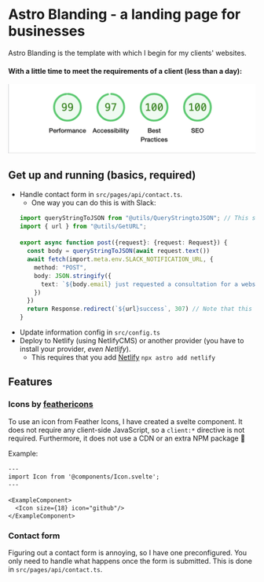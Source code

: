# Astro Blanding - a landing page for businesses

Astro Blanding is the template with which I begin for my clients' websites.

#### With a little time to meet the requirements of a client (less than a day):
![Lighthouse Report - 99 97 100 100](public/github/lighthouse.png)

## Get up and running (basics, required)
- Handle contact form in `src/pages/api/contact.ts`.
  - One way you can do this is with Slack:
  ```typescript
  import queryStringToJSON from "@utils/QueryStringtoJSON"; // This should be built in to JavaScript, but it is not.
  import { url } from "@utils/GetURL";

  export async function post({request}: {request: Request}) {
    const body = queryStringToJSON(await request.text())
    await fetch(import.meta.env.SLACK_NOTIFICATION_URL, {
      method: "POST",
      body: JSON.stringify({
        text: `${body.email} just requested a consultation for a website.\n${body.message.replace("+", " ")}`
      })
    })
    return Response.redirect(`${url}success`, 307) // Note that this requires that you create a form success `/success` route.
  }
  ```
- Update information config in `src/config.ts`
- Deploy to Netlify (using NetlifyCMS) or another provider (you have to install your provider, _even Netlify_).
  - This requires that you add [Netlify](https://docs.astro.build/en/guides/integrations-guide/netlify/)
  `npx astro add netlify`

## Features

### Icons by [feathericons](https://feathericons.com/)

To use an icon from Feather Icons, I have created a svelte component. It does not require any client-side JavaScript, so a `client:*` directive is not required. Furthermore, it does not use a CDN or an extra NPM package 🤠

Example:
```astro
---
import Icon from '@components/Icon.svelte';
---

<ExampleComponent>
  <Icon size={18} icon="github"/>
</ExampleComponent>
```

### Contact form

Figuring out a contact form is annoying, so I have one preconfigured. You only need to handle what happens once the form is submitted. This is done in `src/pages/api/contact.ts`.